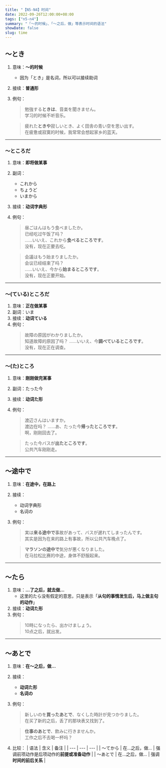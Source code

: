 ```yaml
---
title: "【N5-N4】时间"
date: 2022-09-26T12:00:00+08:00
tags: ["n5-n4"]
summary: "「〜的时候」、「〜之后，做」等表示时间的语法"
showDate: false
slug: time
---
```


## 〜とき
1. 意味：**〜的时候**
    - 因为「とき」是名词，所以可以接续助词
2. 接续：**普通形**
3. 例句：
    > 勉強する**ときは**、音楽を聞きません。  
    学习的时候不听音乐。

    > 疲れた**ときや**寂しいとき、よく田舎の青い空を思い出す。  
    在疲惫或寂寞的时候，我常常会想起家乡的蓝天。

---
### 〜ところだ
1. 意味：**即将做某事**
2. 副词：
	- これから
	- ちょうど
    - いまから
3. 接续：**动词字典形**
4. 例句：
    > 昼ごはんはもう食べましたか。  
     已经吃过午饭了吗？  
      ......いいえ、これから**食べるところです**。  
     没有，现在正要去吃。

    > 会議はもう始まりましたか。  
     会议已经结束了吗？  
      ......いいえ、今から**始まるところです**。  
     没有，现在正要开始。
    
---
### 〜(ている)ところだ
1. 意味：**正在做某事**
2. 副词：いま
3. 接续：**动词ている**
4. 例句：
    > 故障の原因がわかりましたか。  
     知道故障的原因了吗？
      ......いいえ、今**調べているところです**。  
     没有，现在正在调查。

---
### 〜(た)ところ
1. 意味：**刚刚做完某事**
2. 副词：たった今
3. 接续：**动词た形**
3. 例句：
    > 渡辺さんはいますか。  
     渡边在吗？
      ......あ、たった今**帰ったところです**。  
     啊，刚刚回去了。

    > たった今バスが**出たところです**。  
     公共汽车刚刚走。

---
## 〜途中で
1. 意味：**在途中，在路上**
2. 接续：
    - 动词字典形
    - 名词の　
2. 例句：
	> 実は**来る途中で**事故があって、バスが遅れてしまったんです。  
    其实是因为在来的路上有事故，所以公共汽车晚点了。

	> **マラソンの途中で**気分が悪くなりました。  
     在马拉松比赛的中途，身体不舒服起来。

---
## 〜たら
1. 意味：**...了之后，就去做...**
    - 这里的たら没有假定的意思，只是表示「**从句的事情发生后，马上做主句的动作**」
2. 接续：**动词た形**
2. 例句：
    > 10時になったら、出かけましょう。  
    10点之后，就出发。

---
## 〜あとで
1. 意味：**在〜之后，做...**
2. 接续：
    - **动词た形**
    - **名词の**
2. 例句：
    > 新しいのを**買ったあとで**、なくした時計が見つかりました。  
     在买了新的之后，丢了的那块表又找到了。

    > **仕事のあとで**、飲みに行きませんか。  
      工作之后不去喝一杯吗？
3. 比较：
    | 语法 | 含义 | 备注 |
    | --- | --- | --- |
    | 〜てから | 在...之后，做... | 强调前项动作是后项动作的**前提或准备动作** |
    | 〜あとで | 在...之后，做... | 强调**时间的前后关系** |